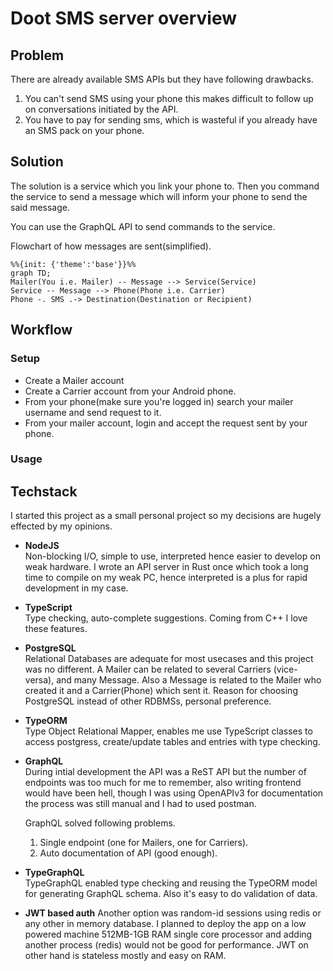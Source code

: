 # Doot SMS server overview

## Problem

There are already available SMS APIs but they have following drawbacks.

1. You can't send SMS using your phone this makes difficult to follow up on conversations initiated by the API.
2. You have to pay for sending sms, which is wasteful if you already have an SMS pack on your phone.

## Solution

The solution is a service which you link your phone to. Then you command the service to send a message which will inform your phone to send the said message.

You can use the GraphQL API to send commands to the service.

Flowchart of how messages are sent(simplified).

```mermaid
%%{init: {'theme':'base'}}%%
graph TD;
Mailer(You i.e. Mailer) -- Message --> Service(Service)
Service -- Message --> Phone(Phone i.e. Carrier)
Phone -. SMS .-> Destination(Destination or Recipient)
```

## Workflow

### Setup

- Create a Mailer account
- Create a Carrier account from your Android phone.
- From your phone(make sure you're logged in) search your mailer username and send request to it.
- From your mailer account, login and accept the request sent by your phone.

### Usage

## Techstack

I started this project as a small personal project so my decisions are hugely effected by my opinions.

- **NodeJS** <br/>
  Non-blocking I/O, simple to use, interpreted hence easier to develop on weak hardware. I wrote an API server in Rust once which took a long time to compile on my weak PC, hence interpreted is a plus for rapid development in my case.
- **TypeScript** <br/>
  Type checking, auto-complete suggestions. Coming from C++ I love these features.
- **PostgreSQL** <br/>
  Relational Databases are adequate for most usecases and this project was no different. A Mailer can be related to several Carriers (vice-versa), and many Message. Also a Message is related to the Mailer who created it and a Carrier(Phone) which sent it.
  Reason for choosing PostgreSQL instead of other RDBMSs, personal preference.
- **TypeORM** <br/>
  Type Object Relational Mapper, enables me use TypeScript classes to access postgress, create/update tables and entries with type checking.
- **GraphQL** <br/>
  During intial development the API was a ReST API but the number of endpoints was too much for me to remember, also writing frontend would have been hell, though I was using OpenAPIv3 for documentation the process was still manual and I had to used postman.

  GraphQL solved following problems.

  1. Single endpoint (one for Mailers, one for Carriers).
  2. Auto documentation of API (good enough).

- **TypeGraphQL** <br/>
  TypeGraphQL enabled type checking and reusing the TypeORM model for generating GraphQL schema. Also it's easy to do validation of data.

- **JWT based auth**
  Another option was random-id sessions using redis or any other in memory database. I planned to deploy the app on a low powered machine 512MB-1GB RAM single core processor and adding another process (redis) would not be good for performance. JWT on other hand is stateless mostly and easy on RAM.
